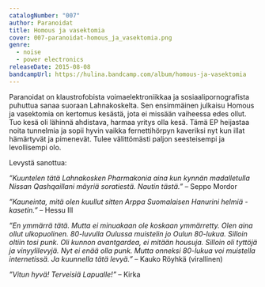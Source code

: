 ```yaml
---
catalogNumber: "007"
author: Paranoidat
title: Homous ja vasektomia
cover: 007-paranoidat-homous_ja_vasektomia.png
genre:
  - noise
  - power electronics
releaseDate: 2015-08-08
bandcampUrl: https://hulina.bandcamp.com/album/homous-ja-vasektomia
---
```

Paranoidat on klaustrofobista voimaelektroniikkaa ja sosiaalipornografista puhuttua sanaa suoraan Lahnakoskelta. Sen ensimmäinen julkaisu Homous ja vasektomia on kertomus kesästä, jota ei missään vaiheessa edes ollut. Tuo kesä oli lähinnä ahdistava, harmaa yritys olla kesä. Tämä EP heijastaa noita tunnelmia ja sopii hyvin vaikka fernettihörpyn kaveriksi nyt kun illat hämärtyvät ja pimenevät. Tulee välittömästi paljon seesteisempi ja levollisempi olo.

Levystä sanottua:

*”Kuuntelen tätä Lahnakosken Pharmakonia aina kun kynnän madalletulla Nissan Qashqaillani mäyriä soratiestä. Nautin tästä.”* – Seppo Mordor

*”Kauneinta, mitä olen kuullut sitten Arppa Suomalaisen Hanurini helmiä -kasetin.”* – Hessu III

*”En ymmärrä tätä. Mutta ei minuakaan ole koskaan ymmärretty. Olen aina ollut ulkopuolinen. 80-luvulla Oulussa muistelin jo Oulun 80-lukua. Silloin oltiin tosi punk. Oli kunnon avantgardea, ei mitään housuja. Silloin oli tyttöjä ja vinyylilevyjä. Nyt ei enää olla punk. Mutta onneksi 80-lukua voi muistella internetissä. Ja kuunnella tätä levyä.”* – Kauko Röyhkä (virallinen)

*”Vitun hyvä! Terveisiä Lapualle!”* – Kirka